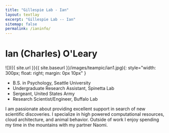```yaml
---
title: "Gillespie Lab - Ian"
layout: textlay
excerpt: "Gillespie Lab -- Ian"
sitemap: false
permalink: /ianinfo/
---
```


# Ian (Charles) O'Leary

![]({{ site.url }}{{ site.baseurl }}/images/teampic/ian1.jpg){: style="width: 300px; float: right; margin: 0px  10px" }

* B.S. in Psychology, Seattle University
* Undergraduate Research Assistant, Spinetta Lab
* Sergeant, United States Army
* Research Scientist/Engineer, Buffalo Lab


I am passionate about providing excellent support in search of new scientific discoveries. I specialize in high powered computational resources, cloud architecture, and animal behavior. Outside of work I enjoy spending my time in the mountains with my partner Naomi.










